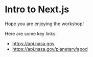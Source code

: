 # Intro to Next.js

Hope you are enjoying the workshop!

Here are some key links:

- https://api.nasa.gov
- https://api.nasa.gov/planetary/apod